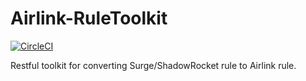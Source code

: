 # Airlink-RuleToolkit
[![CircleCI](https://circleci.com/gh/wspl/Airlink-RuleToolkit.svg?style=svg)](https://circleci.com/gh/wspl/Airlink-RuleToolkit)

Restful toolkit for converting Surge/ShadowRocket rule to Airlink rule.
